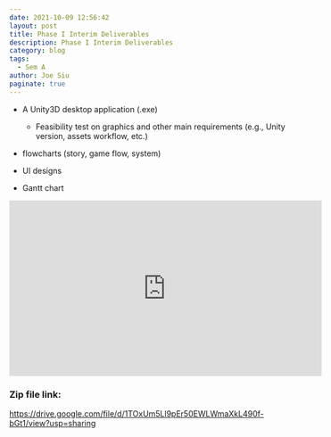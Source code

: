```yaml
---
date: 2021-10-09 12:56:42
layout: post
title: Phase I Interim Deliverables
description: Phase I Interim Deliverables
category: blog
tags:
  - Sem A
author: Joe Siu
paginate: true
---
```

<!--StartFragment-->

* A Unity3D desktop application (.exe)

  * Feasibility test on graphics and other main requirements (e.g., Unity version, assets workflow, etc.)
* flowcharts (story, game flow, system)
* UI designs
* Gantt chart

<!--EndFragment-->

<iframe width="560" height="315" src="https://www.youtube.com/embed/ypGUTgFzZ80" title="YouTube video player" frameborder="0" allow="accelerometer; autoplay; clipboard-write; encrypted-media; gyroscope; picture-in-picture" allowfullscreen></iframe>



### Zip file link:

<https://drive.google.com/file/d/1TOxUm5Ll9pEr50EWLWmaXkL490f-bGt1/view?usp=sharing>